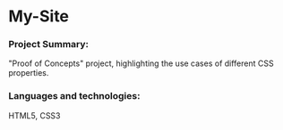 # My-Site
### Project Summary:
"Proof of Concepts" project, highlighting the use cases of different CSS properties.
### Languages and technologies:
HTML5, CSS3
